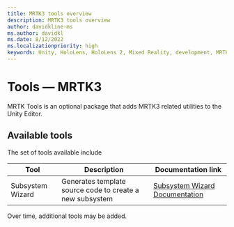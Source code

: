 ```yaml
---
title: MRTK3 tools overview
description: MRTK3 tools overview
author: davidkline-ms
ms.author: davidkl
ms.date: 8/12/2022
ms.localizationpriority: high
keywords: Unity, HoloLens, HoloLens 2, Mixed Reality, development, MRTK3, tools, utilities
---
```


# Tools &#8212; MRTK3

MRTK Tools is an optional package that adds MRTK3 related utilities to the Unity Editor.

## Available tools

The set of tools available include

| Tool | Description | Documentation link |
| --- | --- | --- |
| Subsystem Wizard | Generates template source code to create a new subsystem | [Subsystem Wizard Documentation](subsyswizard.md)

Over time, additional tools may be added.
